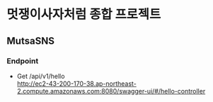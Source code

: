 # 멋쟁이사자처럼 종합 프로젝트
## MutsaSNS

### Endpoint
- Get /api/v1/hello<br>
http://ec2-43-200-170-38.ap-northeast-2.compute.amazonaws.com:8080/swagger-ui/#/hello-controller